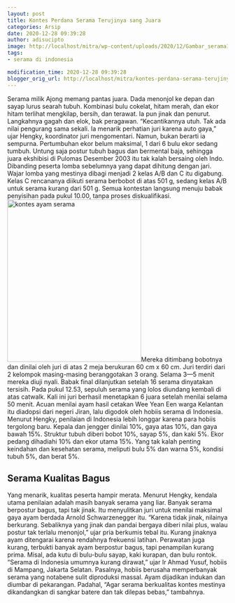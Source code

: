 ```yaml
---
layout: post
title: Kontes Perdana Serama Terujinya sang Juara
categories: Arsip
date: 2020-12-28 09:39:28
author: adisucipto
image: http://localhost/mitra/wp-content/uploads/2020/12/Gambar_serama1_773x768.jpg
tags:
- serama di indonesia

modification_time: 2020-12-28 09:39:28
blogger_orig_url: http://localhost/mitra/kontes-perdana-serama-terujinya-sang.html
---
```


Serama milik Ajong memang pantas juara. Dada menonjol ke depan dan sayap lurus searah tubuh. Kombinasi bulu cokelat, hitam merah, dan ekor hitam terlihat mengkilap, bersih, dan terawat. Ia pun jinak dan penurut. Langkahnya gagah dan elok, bak peragawan. “Kecantikannya utuh. Tak ada nilai pengurang sama sekali.
Ia menarik perhatian juri karena auto gaya,” ujar Hengky, koordinator juri mengomentari. Namun, bukan berarti ia sempurna. Pertumbuhan ekor belum maksimal, 1 dari 6 bulu ekor sedang tumbuh. Untung saja postur tubuh bagus dan bermental baja, sehingga juara ekshibisi di Pulomas Desember 2003 itu tak kalah bersaing oleh Indo.
Dibanding peserta lomba sebelumnya yang dapat dihitung dengan jari. Wajar lomba yang mestinya dibagi menjadi 2 kelas A/B dan C itu digabung. Kelas C rencananya diikuti serama berbobot di atas 501 g, sedang kelas A/B untuk serama kurang dari 501 g. Semua kontestan langsung menuju babak penyisihan pada pukul 10.00, tanpa proses diskualifikasi.
<a href="http://127.0.0.1/mitra/wp-content/uploads/2020/12/Gambar_serama_636x768.jpg"><img class="alignleft wp-image-3122" src="http://127.0.0.1/mitra/wp-content/uploads/2020/12/Gambar_serama_636x768.jpg" alt="kontes ayam serama" width="306" height="370" /></a>Mereka ditimbang bobotnya dan dinilai oleh juri di atas 2 meja berukuran 60 cm x 60 cm. Juri terdiri dari 2 kelompok masing-masing beranggotakan 3 orang. Selama 3—5 menit mereka diuji nyali. Babak final dilanjutkan setelah 16 serama dinyatakan tersisih. Pada pukul 12.53, sepuluh serama yang lolos diundang kembali di atas catwalk. Kali ini juri berhasil menetapkan 6 juara setelah menilai selama 50 menit.
Acuan menilai ayam hasil cetakan Wee Yean Een warga Kelantan itu diadopsi dari negeri Jiran, lalu digodok oleh hobiis serama di Indonesia. Menurut Hengky, penilaian di Indonesia lebih longgar karena para hobiis tergolong baru. Kepala dan jengger dinilai 10%, gaya atas 10%, dan gaya bawah 15%. Struktur tubuh diberi bobot 10%, sayap 5%, dan kaki 5%. Ekor pedang dihadiahi 10% dan ekor utama 15%. Yang tak kalah penting keindahan dan kesehatan serama, meliputi bulu 5% dan warna 5%, kondisi tubuh 5%, dan berat 5%.
<h2 id="Bagus">Serama Kualitas Bagus</h2>
Yang menarik, kualitas peserta hampir merata. Menurut Hengky, kendala utama penilaian adalah masih banyak serama yang liar. Banyak serama berpostur bagus, tapi tak jinak. Itu menyulitkan juri untuk menilai maksimal gaya ayam berdada Arnold Schwarzenegger itu. “Karena tidak jinak, nilainya berkurang. Sebaliknya yang jinak dan pandai bergaya diberi nilai plus, walau postur tak terlalu menonjol,” ujar pria berkumis tebal itu.
Kurang jinaknya ayam ditengarai karena rendahnya frekuensi latihan. Perawatan juga kurang, terbukti banyak ayam berpostur bagus, tapi penampilan kurang prima. Misal, ada kutu di bulu-bulu sayap, kaki kurapan, dan bulu rontok. “Serama di Indonesia umumnya kurang dirawat,” ujar Ir Ahmad Yusuf, hobiis di Mampang, Jakarta Selatan.
Pasalnya, hobiis berusaha memperbanyak serama yang notabene sulit diproduksi massal. Ayam dijadikan indukan dan diumbar di pekarangan. Padahal, “Agar serama berkualitas kontes mestinya dikandangkan di sangkar batere dan tak dilepas bebas,” tambahnya.
